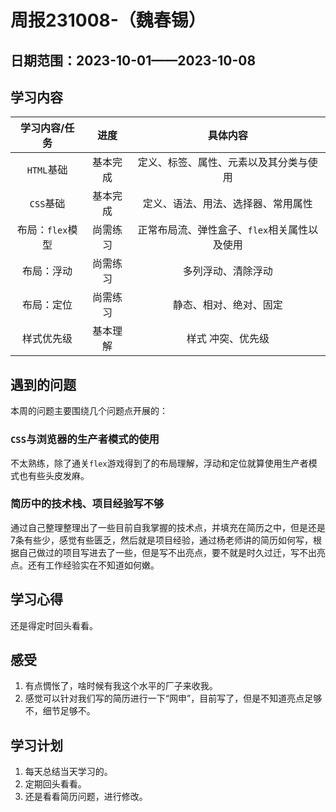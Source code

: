 # 周报231008-（魏春锡）

## 日期范围：2023-10-01——2023-10-08

## 学习内容

|  学习内容/任务   |   进度   |                   具体内容                   |
| :--------------: | :------: | :------------------------------------------: |
|    `HTML`基础    | 基本完成 |    定义、标签、属性、元素以及其分类与使用    |
|    `CSS`基础     | 基本完成 |      定义、语法、用法、选择器、常用属性      |
| 布局：`flex`模型 | 尚需练习 | 正常布局流、弹性盒子、`flex`相关属性以及使用 |
|    布局：浮动    | 尚需练习 |              多列浮动、清除浮动              |
|    布局：定位    | 尚需练习 |            静态、相对、绝对、固定            |
|    样式优先级    | 基本理解 |              样式 冲突、优先级               |

## 遇到的问题

本周的问题主要围绕几个问题点开展的：

### `CSS`与浏览器的生产者模式的使用

不太熟练，除了通关`flex`游戏得到了的布局理解，浮动和定位就算使用生产者模式也有些头皮发麻。

### 简历中的技术栈、项目经验写不够

通过自己整理整理出了一些目前自我掌握的技术点，并填充在简历之中，但是还是7条有些少，感觉有些匮乏，然后就是项目经验，通过杨老师讲的简历如何写，根据自己做过的项目写进去了一些，但是写不出亮点，要不就是时久过迁，写不出亮点。还有工作经验实在不知道如何嫩。

## 学习心得

还是得定时回头看看。

## 感受

1. 有点惆怅了，啥时候有我这个水平的厂子来收我。
2. 感觉可以针对我们写的简历进行一下“网申”，目前写了，但是不知道亮点足够不，细节足够不。

## 学习计划

1. 每天总结当天学习的。
2. 定期回头看看。
3. 还是看看简历问题，进行修改。

